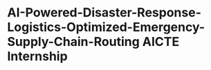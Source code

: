 # AI-Powered-Disaster-Response-Logistics-Optimized-Emergency-Supply-Chain-Routing AICTE Internship


